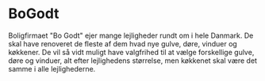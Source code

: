 # BoGodt
Boligfirmaet "Bo Godt" ejer mange lejligheder rundt om i hele Danmark. De skal have renoveret de fleste af dem hvad nye gulve, døre, vinduer og køkkener. De vil så vidt muligt have valgfrihed til at vælge forskellige gulve, døre og vinduer, alt efter lejlighedens størrelse, men køkkenet skal være det samme i alle lejlighederne.
